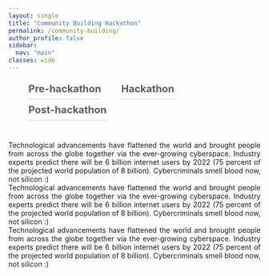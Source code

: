 ```yaml
---
layout: single
title: "Community Building Hackathon"
permalink: /community-building/
author_profile: false
sidebar:
  nav: "main"
classes: wide
---
```

<style>
  p {
      text-align: justify;
      display: block;
      margin-block-start: 1em;
      margin-block-end: 1em;
      margin-inline-start: 0px;
      margin-inline-end: 0px;
    }
  .menu-tab {
    display: flex;
    flex-wrap: wrap;
  }
  .menu-tab li.current {
    border-bottom: solid 2px #ff0046;
    opacity: 1;
}
.menu-tab li {
    cursor: pointer;
    font-size: 20px;
    line-height: 40px;
    margin-right: 40px;
    font-weight: 700;
    opacity: .7;
    border-bottom: solid 2px #94949452;
}
body menu>li {
    list-style: none;
}
body menu {
  position: relative;
}
.gr-event-body .gr-event-body__info {
    margin-top: 40px;
}
.gr-event-body .menu-tab {
    display: flex;
    flex-wrap: wrap;
}
</style>

<main class="gr-event-body">
  <menu class="menu-tab">
    <li data-tab="pre-hackathon">Pre-hackathon</li>
    <li data-tab="hackathon">Hackathon</li>
    <li data-tab="post-hackathon">Post-hackathon</li>
  </menu>
  <div class="gr-event-body__info">            
    <article class="pre-hackathon text-block">
    <div style="text-align: justify;">Technological advancements have flattened the world and brought people from across the globe together via the ever-growing cyberspace. Industry experts predict there will be 6 billion internet users by 2022 (75 percent of the projected world population of 8 billion). Cybercriminals smell blood now, not silicon :)</div>
    </article>
    <article class="hackathon text-block">
    <div style="text-align: justify;">Technological advancements have flattened the world and brought people from across the globe together via the ever-growing cyberspace. Industry experts predict there will be 6 billion internet users by 2022 (75 percent of the projected world population of 8 billion). Cybercriminals smell blood now, not silicon :)</div>
    </article>  
    <article class="post-hackathon text-block">
    <div style="text-align: justify;">Technological advancements have flattened the world and brought people from across the globe together via the ever-growing cyberspace. Industry experts predict there will be 6 billion internet users by 2022 (75 percent of the projected world population of 8 billion). Cybercriminals smell blood now, not silicon :)</div>
    </article>                  
  </div>
</main>
<script src="https://cdn.jsdelivr.net/npm/intersection-observer@0.7.0/intersection-observer.js"></script>
<script src="https://cdn.jsdelivr.net/npm/vanilla-lazyload@12.4.0/dist/lazyload.min.js"></script>
<script src="https://code.jquery.com/jquery-2.2.4.min.js" integrity="sha256-BbhdlvQf/xTY9gja0Dq3HiwQF8LaCRTXxZKRutelT44=" crossorigin="anonymous"></script>
<script type="text/javascript" src="/javascripts/colorextract.js?v2"></script>
<script type="text/javascript" src="/javascripts/scripts-g19.js?v3"></script>
<script type="text/javascript" src="/javascripts/jquery.voogAjaxForm.js"></script>
<script>
 var firstTab = $(".menu-tab li").first();
 var initialTab = firstTab.data("tab");
 firstTab.addClass("current");

 $(".gr-event-body").find("article." + initialTab).css("display","block");

 $(document).on("click",".menu-tab li",function() {
     var $name = $(this).data("tab");
     $(this).addClass("current").siblings().removeClass("current");
     $(".gr-event-body").find("article." + $name).css("display","block").siblings("article").css("display","none")
 });
</script>
